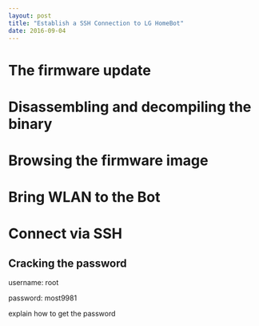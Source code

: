 ```yaml
---
layout: post
title: "Establish a SSH Connection to LG HomeBot"
date: 2016-09-04
---
```


# The firmware update

# Disassembling and decompiling the binary

# Browsing the firmware image

# Bring WLAN to the Bot

# Connect via SSH

## Cracking the password
username: root

password: most9981



explain how to get the password
